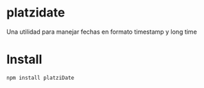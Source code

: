 # platzidate
Una utilidad para manejar fechas en formato timestamp y long time

# Install

```bash
npm install platziDate
```